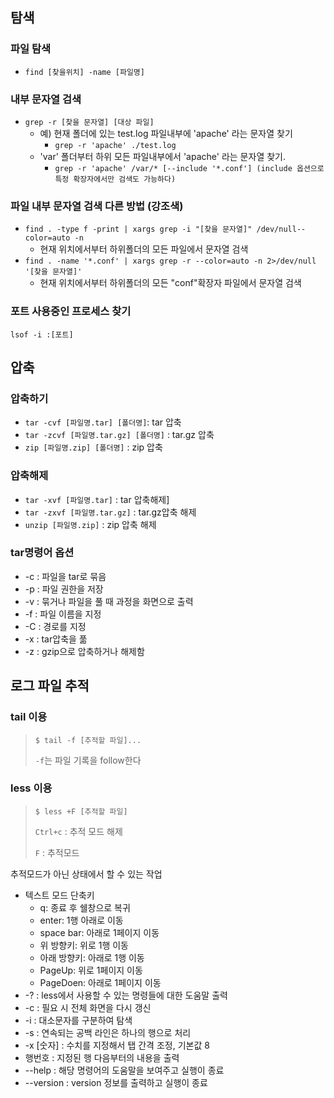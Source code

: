 ## 탐색

### 파일 탐색

- `find [찾을위치] -name [파일명]`

### 내부 문자열 검색

- `grep -r [찾을 문자열] [대상 파일]`
  - 예) 현재 폴더에 있는 test.log 파일내부에 'apache' 라는 문자열 찾기
    - `grep -r 'apache' ./test.log`
  - 'var' 폴더부터 하위 모든 파일내부에서 'apache' 라는 문자열 찾기.
    - `grep -r 'apache' /var/* [--include '*.conf'] (include 옵션으로 특정 확장자에서만 검색도 가능하다)`

### 파일 내부 문자열 검색 다른 방법 (강조색)

- `find . -type f -print | xargs grep -i "[찾을 문자열]" /dev/null--color=auto -n`
  - 현재 위치에서부터 하위폴더의 모든 파일에서 문자열 검색
- `find . -name '*.conf' | xargs grep -r --color=auto -n 2>/dev/null '[찾을 문자열]'`
  - 현재 위치에서부터 하위폴더의 모든 "conf"확장자 파일에서 문자열 검색

### 포트 사용중인 프로세스 찾기

`lsof -i :[포트]`

## 압축

### 압축하기

- `tar -cvf [파일명.tar] [폴더명]`: tar 압축
- `tar -zcvf [파일명.tar.gz] [폴더명]` : tar.gz 압축
- `zip [파일명.zip] [폴더명]` : zip 압축

### 압축해제

- `tar -xvf [파일명.tar]` : tar 압축해제]
- `tar -zxvf [파일명.tar.gz]` : tar.gz압축 해제
- `unzip [파일명.zip]` : zip 압축 해제

### tar명령어 옵션

- -c : 파일을 tar로 묶음
- -p : 파일 권한을 저장
- -v : 묶거나 파일을 풀 때 과정을 화면으로 출력
- -f : 파일 이름을 지정
- -C : 경로를 지정
- -x : tar압축을 풂
- -z : gzip으로 압축하거나 해제함



## 로그 파일 추적

### tail 이용

> ```shell
> $ tail -f [추적할 파일]...
> ```
>
> `-f`는 파일 기록을 follow한다



### less 이용

> ```shell
> $ less +F [추적할 파일]
> ```
>
> `Ctrl+c` : 추적 모드 해제
>
> `F` : 추적모드 

추적모드가 아닌 상태에서 할 수 있는 작업

- 텍스트 모드 단축키
  - q: 종료 후 쉘창으로 복귀
  - enter: 1행 아래로 이동
  - space bar: 아래로 1페이지 이동
  - 위 방향키: 위로 1행 이동
  - 아래 방향키: 아래로 1행 이동
  - PageUp: 위로 1페이지 이동
  - PageDoen: 아래로 1페이지 이동
- -? : less에서 사용할 수 있는 명령들에 대한 도움말 출력
- -c : 필요 시 전체 화면을 다시 갱신
- -i : 대소문자를 구분하여 탐색
- -s : 연속되는 공백 라인은 하나의 행으로 처리
- -x [숫자] : 수치를 지정해서 탭 간격 조정, 기본값 8
- 행번호 : 지정된 행 다음부터의 내용을 출력
- --help : 해당 명령어의 도움말을 보여주고 실행이 종료
- --version : version 정보를 출력하고 실행이 종료